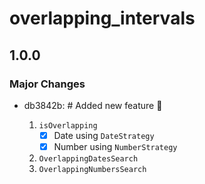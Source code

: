 # overlapping_intervals

## 1.0.0

### Major Changes

- db3842b: # Added new feature 🥳

  1. `isOverlapping`
     - [x] Date using `DateStrategy`
     - [x] Number using `NumberStrategy`
  2. `OverlappingDatesSearch`
  3. `OverlappingNumbersSearch`
